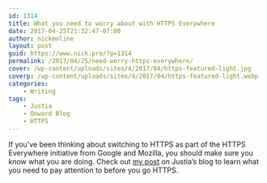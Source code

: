 ```yaml
---
id: 1314
title: What you need to worry about with HTTPS Everywhere
date: 2017-04-25T21:32:47-07:00
author: nickmoline
layout: post
guid: https://www.nick.pro/?p=1314
permalink: /2017/04/25/need-worry-https-everywhere/
cover: /wp-content/uploads/sites/4/2017/04/https-featured-light.jpg
coverp: /wp-content/uploads/sites/4/2017/04/https-featured-light.webp
categories:
    - Writing
tags: 
    - Justia
    - Onward Blog
    - HTTPS
---
```

If you&#8217;ve been thinking about switching to HTTPS as part of the HTTPS Everywhere initiative from Google and Mozilla, you should make sure you know what you are doing. Check out [my post](https://onward.justia.com/2017/04/03/https-is-still-hard-but-necessary-for-your-success/) on Justia&#8217;s blog to learn what you need to pay attention to before you go HTTPS.